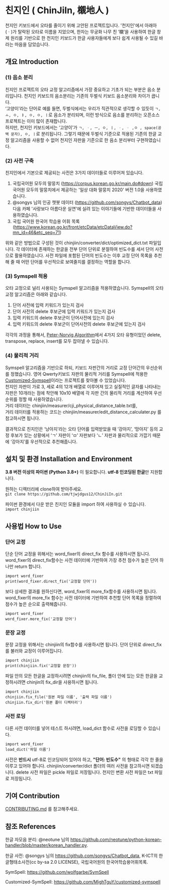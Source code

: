 # 친지인 ( ChinJiIn, 櫬地人 )
천지인 키보드에서 오타를 줄이기 위해 고안된 프로젝트입니다. 
'천지인'에서 아래아(ㆍ)가 탈락된 오타로 이름을 지었으며, 한자는 무궁화 나무 친 ‘櫬’을 사용하여 한글 창제 원리를 기반으로 한 천지인 키보드가 한글 사용자들에게 보다 쉽게 사용될 수 있길 바라는 마음을 담았습니다. 

## 개요 Introduction

### (1)  음소 분리

친지인 프로젝트의 오타 교정 알고리즘에서 가장 중요하고 기초가 되는 부분은 음소 분리입니다. 천지인 키보드의 음소분리는 기존의 두벌식 키보드 음소분리와 차이가 큽니다.  
 ‘고양이’라는 단어로 예를 들면, 두벌식에서는 우리가 직관적으로 생각할 수 있듯이 `ㄱ, ㅗ, ㅇ, ㅑ, ㅇ, ㅇ, ㅣ`로 음소가 분리되며, 이런 방식으로 음소를 분리하는 오픈소스 프로젝트는 이미 많이 존재합니다.  
 하지만, 천지인 키보드에서는 ‘고양이’가 `ㄱ, ㆍ, ㅡ, ㅇ, ㅣ, ㆍ, ㆍ ,ㅇ , space(공백 문자), ㅇ, ㅣ`로 분리됩니다. 그렇기 때문에 두벌식 기준으로 적용된 기존의 한글 교정 알고리즘을 사용할 수 없어 천지인 자판을 기준으로 한 음소 분리부터 구현하였습니다. 

### (2)  사전 구축

친지인에서 기본으로 제공되는 사전은 3가지 데이터들로 이루어져 있습니다. 
1.   국립국어원 모두의 말뭉치 (https://corpus.korean.go.kr/main.do#down) 
국립국어원 모두의 말뭉치에서 제공하는 '일상 대화 말뭉치 2020' 버전 1.0을 사용하였습니다.
2.  @songys 님의 인공 챗봇 데이터 (https://github.com/songys/Chatbot_data) 
다음 카페 '사랑보다 아름다운 실연'에 실려 있는 이야기들에 기반한 데이터들을 사용하였습니다.
3. 국립 국어원 한국어 학습용 어휘 목록 (https://www.korean.go.kr/front/etcData/etcDataView.do?mn_id=46&etc_seq=71)

위와 같은 방법으로 구성된 것이 chinjiin/converter/dict/optimized_dict.txt 파일입니다. 
각 데이터에 존재하는 한글을 전부 단어 단위로 분절하여 빈도수를 세서 단어 사전으로 활용하였습니다. 
사전 파일에 포함된 단어의 빈도수는 이후 교정 단어 목록을 추천해 줄 때 어떤 단어를 우선적으로 보여줄지를 결정하는 역할을 합니다.

### (3)  Symspell 적용

오타 교정으로 널리 사용되는 Symspell 알고리즘을 적용하였습니다. 
Symspell의 오타 교정 알고리즘은 아래와 같습니다.
1. 단어 사전에 입력 키워드가 있는지 검사
2. 단어 사전의 delete 후보군에 입력 키워드가 있는지 검사
3. 입력 키워드의 delete 후보군이 단어사전에 있는지 검사
4. 입력 키워드의 delete 후보군이 단어사전의 delete 후보군에 있는지 검사

각각의 과정을 통해서, [Peter-Norvig Algorithm](http://norvig.com/spell-correct.html)에서 4가지 오타 유형이었던 delete, transpose, replace, insert를 모두 잡아낼 수 있습니다. 

### (4)  물리적 거리

 Symspell 알고리즘을 기반으로 하되, 키보드 자판간의 거리로 교정 단어간의 우선순위를 정했습니다. 영어 Qwerty키보드 자판의 물리적 거리를 Symspell에 적용한 [Customized-Symspell](https://github.com/MighTguY/customized-symspell)이라는 프로젝트를 찾아볼 수 있었습니다.  
 천지인 자판이 가로 3, 세로 4의 12개 배열로 이루어져 있고 실질적인 글자를 나타내는 자판은 10개라는 점에 착안해 10x10 배열에 각 자판 간의 물리적 거리를 계산하여 우선순위를 정할 때 사용하였습니다.  
거리 데이터는 chinjiin/measurer/cji_physical_distance_table.txt를,  
거리 데이터를 적용하는 코드는 chinjiin/measurer/edit_distance_calculater.py 를 참고하시면 됩니다.  
  
결과적으로 친지인은 ‘낭아지’라는 오타 단어를 입력받았을 때 ‘강아지’, ‘망아지’ 등의 교정 후보가 있는 상황에서  ‘ㄱ’ 자판이 ‘ㅁ’ 자판보다 ‘ㄴ’ 자판과 물리적으로 가깝기 때문에 ‘강아지’를 우선적으로 추천해줍니다. 

## 설치 및 환경 Installation and Environment

**3.8 버전 이상의 파이썬 (Python 3.8+)** 이 필요합니다.  **utf-8 인코딩된 한글**만 지원합니다. 

원하는 디렉터리에 clone하여 받아주세요.  
```git clone https://github.com/tjwjdgus12/ChinJiIn.git```

파이썬 환경에서 다운 받은 친지인 모듈을 import 하여 사용하실 수 있습니다.  
```import chinjiin```

## 사용법 How to Use
### 단어 교정
단순 단어 교정을 위해서는 word_fixer의 direct_fix 함수를 사용하시면 됩니다.
word_fixer의 direct_fix함수는 사전 데이터에 기반하여 가장 추천 점수가 높은 단어 하나만 return 합니다.
```
import word_fixer
print(word_fixer.direct_fix('교정할 단어'))
```

보다 상세한 결과를 원하신다면, word_fixer의 more_fix함수를 사용하시면 됩니다.
word_fixer의 more_fix 함수는 사전 데이터에 기반하여 추천할 단어 목록을 정렬하여 점수가 높은 순으로 출력해줍니다.
```
import word_fixer
word_fixer.more_fix('교정할 단어')
```
### 문장 교정
문장 교정을 위해서는 chinjiin의 fix함수를 사용하시면 됩니다.
단어 단위로 direct_fix를 불러와 교정이 이루어집니다.
```
import chinjiin
print(chinjiin.fix('교정할 문장'))
```
파일 안의 모든 한글을 교정하시려면 chinjiin의 fix_file, 폴더 안에 있는 모든 한글을 교정하시려면 chinjin의 fix_dir을 사용하시면 됩니다. 
```
import chinjiin
chinjiin.fix_file('원본 파일 이름', '출력 파일 이름')
chinjiin.fix_dir('원본 폴더 디렉터리')
```
### 사전 로딩 
다른 사전 데이터를 넣어 테스트 하시려면,  load_dict 함수로 사전을 로딩할 수 있습니다.
```
import word_fixer
load_dict('파일 이름')
```
사전은 **반드시** utf-8로 인코딩되어 있어야 하고, **"단어: 빈도수"** 의 형태로 각각 한 줄을 이루고 있어야 합니다. 
chinjiin/converter/dict 폴더의 여러 사전을 참고하시면 되겠습니다. 
delete 사전 파일은 pickle 파일로 저장됩니다. 천지인 변환 사전 파일은 txt 파일로 저장됩니다. 

## 기여 Contribution
[CONTRIBUTING.md](https://github.com/tjwjdgus12/ChinJiIn/blob/main/CONTRIBUTING.md) 를 참고해주세요.  
  
## 참조 References
한글 자모음 분리: @neotune 님의 https://github.com/neotune/python-korean-handler/blob/master/korean_handler.py. 

한글 사전: @songys 님의 https://github.com/songys/Chatbot_data, K-ICT의 한글형태소사전(cc by-sa 2.0 LICENSE), 국립국어원의 한국어학습용어휘목록.

SymSpell: https://github.com/wolfgarbe/SymSpell

Customized-SymSpell: https://github.com/MighTguY/customized-symspell
